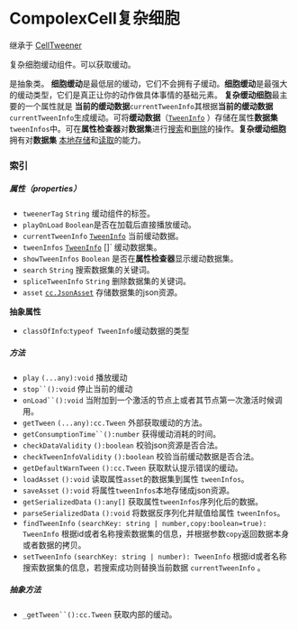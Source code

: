 # CompolexCell复杂细胞

继承于 [CellTweener](CellTweener细胞缓动.md)

复杂细胞缓动组件。可以获取缓动。

是抽象类。
**细胞缓动**是最低层的缓动，它们不会拥有子缓动。**细胞缓动**是最强大的缓动类型，它们是真正让你的动作做具体事情的基础元素。
**复杂缓动细胞**最主要的一个属性就是 **当前的缓动数据**`currentTweenInfo`其根据**当前的缓动数据**`currentTweenInfo`生成缓动。可将**缓动数据**（[`TweenInfo`](TweenInfo缓动数据.md) ）存储在属性**数据集** `tweenInfos`中。可在**属性检查器**对**数据集**进行<u>搜索</u>和<u>删除</u>的操作。**复杂缓动细胞**拥有对**数据集** <u>本地存储</u>和<u>读取</u>的能力。

### 索引

##### 属性（properties）

- `tweenerTag` `String` 缓动组件的标签。
- `playOnLoad` `Boolean`是否在加载后直接播放缓动。
- `currentTweenInfo` [`TweenInfo`](TweenInfo缓动数据.md) 当前缓动数据。
- `tweenInfos` [`TweenInfo`](TweenInfo缓动数据.md) []` 缓动数据集。
- `showTweenInfos` `Boolean` 是否在**属性检查器**显示缓动数据集。
- `search` `String` 搜索数据集的关键词。
- `spliceTweenInfo` `String` 删除数据集的关键词。
- `asset` [`cc.JsonAsset`](https://docs.cocos.com/creator/api/zh/classes/JsonAsset.html?h=json) 存储数据集的json资源。

**抽象属性**

- `classOfInfo`:`typeof TweenInfo`缓动数据的类型

##### 方法

- `play` `(...any):void` 播放缓动
- `stop``():void` 停止当前的缓动
- `onLoad``():void` 当附加到一个激活的节点上或者其节点第一次激活时候调用。
- `getTween` `(...any):cc.Tween` 外部获取缓动的方法。
- `getConsumptionTime``():number` 获得缓动消耗的时间。
- `checkDataValidity` `():boolean` 校验json资源是否合法。
- `checkTweenInfoValidity` `():boolean` 校验当前缓动数据是否合法。
- `getDefaultWarnTween` `():cc.Tween` 获取默认提示错误的缓动。
- `loadAsset` `():void` 读取属性`asset`的数据集到属性 `tweenInfos`。
- `saveAsset` `():void` 将属性`tweenInfos`本地存储成json资源。
- `getSerializedData` `():any[]` 获取属性`tweenInfos`序列化后的数据。
- `parseSerializedData` `():void` 将数据反序列化并赋值给属性 `tweenInfos`。
- `findTweenInfo` `(searchKey: string | number,copy:boolean=true): TweenInfo` 根据id或者名称搜索数据集的信息，并根据参数`copy`返回数据本身或者数据的拷贝。
- `setTweenInfo` `(searchKey: string | number): TweenInfo`  根据id或者名称搜索数据集的信息，若搜索成功则替换当前数据 `currentTweenInfo` 。

##### 抽象方法

- `_getTween``():cc.Tween` 获取内部的缓动。